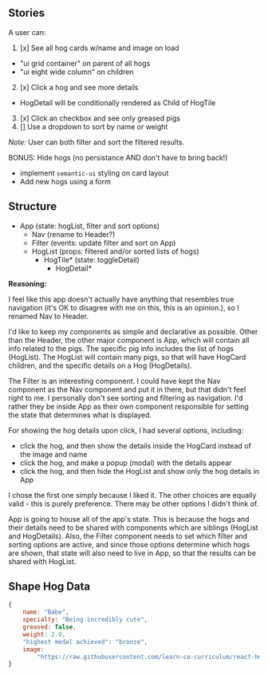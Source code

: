 ## Stories
A user can: 
1. [x] See all hog cards w/name and image on load
 - "ui grid container" on parent of all hogs
 - "ui eight wide column" on children
2. [x] Click a hog and see more details
 - HogDetail will be conditionally rendered as Child of HogTile
3. [x] Click an checkbox and see only greased pigs
4. [] Use a dropdown to sort by name or weight

_Note:_ User can both filter and sort the filtered results.

BONUS: Hide hogs (no persistance AND don't have to bring back!)
- implement `semantic-ui` styling on card layout
- Add new hogs using a form

## Structure
- App (state: hogList, filter and sort options)
  - Nav (rename to Header?)
  - Filter (events: update filter and sort on App)
  - HogList (props: filtered and/or sorted lists of hogs)
    - HogTile* (state: toggleDetail)
      - HogDetail*

**Reasoning:**

I feel like this app doesn't actually have anything that resembles true navigation (it's OK to disagree with me on this, this is an opinion.), so I renamed Nav to Header.

I'd like to keep my components as simple and declarative as possible. Other than the Header, the other major component is App, which will contain all info related to the pigs. The specific pig info includes the list of hogs (HogList). The HogList will contain many pigs, so that will have HogCard children, and the specific details on a Hog (HogDetails).

The Filter is an interesting component. I could have kept the Nav component as the Nav component and put it in there, but that didn't feel right to me. I personally don't see sorting and filtering as navigation. I'd rather they be inside App as their own component responsible for setting the state that determines what is displayed.

For showing the hog details upon click, I had several options, including:
- click the hog, and then show the details inside the HogCard instead of the image and name
- click the hog, and make a popup (modal) with the details appear
- click the hog, and then hide the HogList and show only the hog details in App

I chose the first one simply because I liked it. The other choices are equally valid - this is purely preference. There may be other options I didn't think of.

App is going to house all of the app's state. This is because the hogs and their details need to be shared with components which are siblings (HogList and HogDetails). Also, the Filter component needs to set which filter and sorting options are active, and since those options determine which hogs are shown, that state will also need to live in App, so that the results can be shared with HogList.


## Shape Hog Data
```javascript
{
    name: "Babe",
    specialty: "Being incredibly cute",
    greased: false,
    weight: 2.0,
    "highest medal achieved": "bronze",
    image:
        "https://raw.githubusercontent.com/learn-co-curriculum/react-hooks-hogwild/master/public/images/babe.jpg",
}
  ```